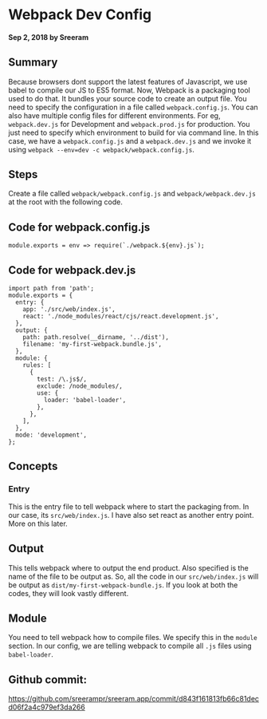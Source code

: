 # Webpack Dev Config

#### Sep 2, 2018 by Sreeram

## Summary

Because browsers dont support the latest features of Javascript, we use babel to compile our JS to ES5 format. Now, Webpack is a packaging tool used to do that. It bundles your source code to create an output file. You need to specify the configuration in a file called `webpack.config.js`. You can also have multiple config files for different environments. For eg, `webpack.dev.js` for Development and `webpack.prod.js` for production. You just need to specify which environment to build for via command line. In this case, we have a `webpack.config.js` and a `webpack.dev.js` and we invoke it using `webpack --env=dev -c webpack/webpack.config.js`.

## Steps

Create a file called `webpack/webpack.config.js` and `webpack/webpack.dev.js` at the root with the following code.

## Code for webpack.config.js

    module.exports = env => require(`./webpack.${env}.js`);


## Code for webpack.dev.js

    import path from 'path';
    module.exports = {
      entry: {
        app: './src/web/index.js',
        react: './node_modules/react/cjs/react.development.js',
      },
      output: {
        path: path.resolve(__dirname, '../dist'),
        filename: 'my-first-webpack.bundle.js',
      },
      module: {
        rules: [
          {
            test: /\.js$/,
            exclude: /node_modules/,
            use: {
              loader: 'babel-loader',
            },
          },
        ],
      },
      mode: 'development',
    };

## Concepts

### Entry

This is the entry file to tell webpack where to start the packaging from. In our case, its `src/web/index.js`. I have also set react as another entry point. More on this later.

## Output

This tells webpack where to output the end product. Also specified is the name of the file to be output as. So, all the code in our `src/web/index.js` will be output as `dist/my-first-webpack-bundle.js`. If you look at both the codes, they will look vastly different.

## Module

You need to tell webpack how to compile files. We specify this in the `module` section. In our config, we are telling webpack to compile all `.js` files using `babel-loader`.

## Github commit:

https://github.com/sreerampr/sreeram.app/commit/d843f161813fb66c81decd06f2a4c979ef3da266
